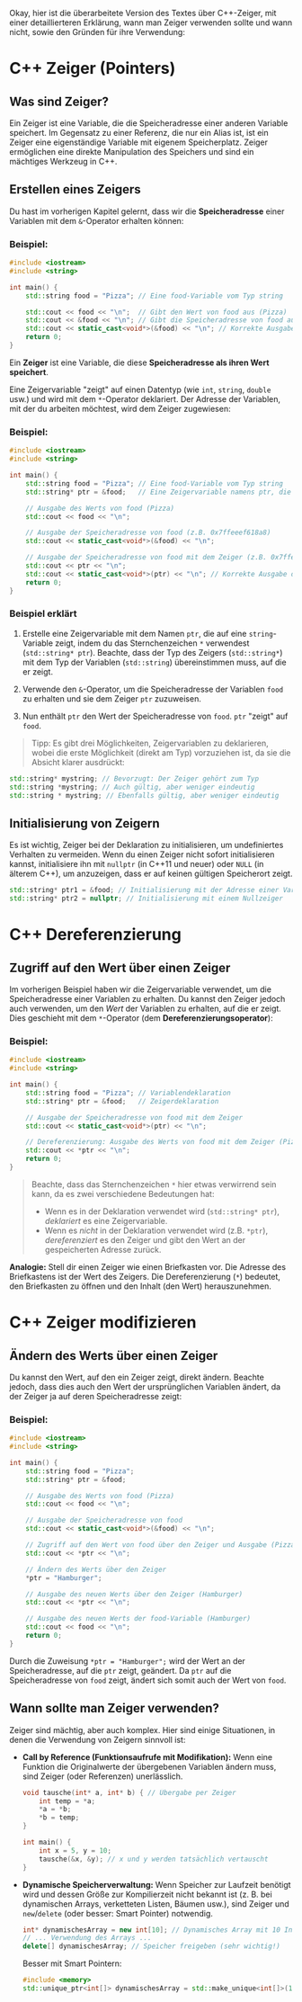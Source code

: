 Okay, hier ist die überarbeitete Version des Textes über C++-Zeiger, mit einer detaillierteren Erklärung, wann man Zeiger verwenden sollte und wann nicht, sowie den Gründen für ihre Verwendung:

# C++ Zeiger (Pointers)

## Was sind Zeiger?

Ein Zeiger ist eine Variable, die die Speicheradresse einer anderen Variable speichert. Im Gegensatz zu einer Referenz, die nur ein Alias ist, ist ein Zeiger eine eigenständige Variable mit eigenem Speicherplatz. Zeiger ermöglichen eine direkte Manipulation des Speichers und sind ein mächtiges Werkzeug in C++.

## Erstellen eines Zeigers

Du hast im vorherigen Kapitel gelernt, dass wir die **Speicheradresse** einer Variablen mit dem `&`-Operator erhalten können:

### Beispiel:

```c++
#include <iostream>
#include <string>

int main() {
    std::string food = "Pizza"; // Eine food-Variable vom Typ string

    std::cout << food << "\n";  // Gibt den Wert von food aus (Pizza)
    std::cout << &food << "\n"; // Gibt die Speicheradresse von food aus (z.B. 0x7ffeeef618a8)
    std::cout << static_cast<void*>(&food) << "\n"; // Korrekte Ausgabe der Adresse
    return 0;
}
```

Ein **Zeiger** ist eine Variable, die diese **Speicheradresse als ihren Wert speichert**.

Eine Zeigervariable "zeigt" auf einen Datentyp (wie `int`, `string`, `double` usw.) und wird mit dem `*`-Operator deklariert. Der Adresse der Variablen, mit der du arbeiten möchtest, wird dem Zeiger zugewiesen:

### Beispiel:

```c++
#include <iostream>
#include <string>

int main() {
    std::string food = "Pizza"; // Eine food-Variable vom Typ string
    std::string* ptr = &food;   // Eine Zeigervariable namens ptr, die die Adresse von food speichert

    // Ausgabe des Werts von food (Pizza)
    std::cout << food << "\n";

    // Ausgabe der Speicheradresse von food (z.B. 0x7ffeeef618a8)
    std::cout << static_cast<void*>(&food) << "\n";

    // Ausgabe der Speicheradresse von food mit dem Zeiger (z.B. 0x7ffeeef618a8)
    std::cout << ptr << "\n";
    std::cout << static_cast<void*>(ptr) << "\n"; // Korrekte Ausgabe der Adresse mit dem Pointer
    return 0;
}
```

### Beispiel erklärt

1.  Erstelle eine Zeigervariable mit dem Namen `ptr`, die auf eine `string`-Variable zeigt, indem du das Sternchenzeichen `*` verwendest (`std::string* ptr`). Beachte, dass der Typ des Zeigers (`std::string*`) mit dem Typ der Variablen (`std::string`) übereinstimmen muss, auf die er zeigt.

2.  Verwende den `&`-Operator, um die Speicheradresse der Variablen `food` zu erhalten und sie dem Zeiger `ptr` zuzuweisen.

3.  Nun enthält `ptr` den Wert der Speicheradresse von `food`. `ptr` "zeigt" auf `food`.

> Tipp: Es gibt drei Möglichkeiten, Zeigervariablen zu deklarieren, wobei die erste Möglichkeit (direkt am Typ) vorzuziehen ist, da sie die Absicht klarer ausdrückt:

```c++
std::string* mystring; // Bevorzugt: Der Zeiger gehört zum Typ
std::string *mystring; // Auch gültig, aber weniger eindeutig
std::string * mystring; // Ebenfalls gültig, aber weniger eindeutig
```

## Initialisierung von Zeigern

Es ist wichtig, Zeiger bei der Deklaration zu initialisieren, um undefiniertes Verhalten zu vermeiden. Wenn du einen Zeiger nicht sofort initialisieren kannst, initialisiere ihn mit `nullptr` (in C++11 und neuer) oder `NULL` (in älterem C++), um anzuzeigen, dass er auf keinen gültigen Speicherort zeigt.

```c++
std::string* ptr1 = &food; // Initialisierung mit der Adresse einer Variable
std::string* ptr2 = nullptr; // Initialisierung mit einem Nullzeiger
```

# C++ Dereferenzierung

## Zugriff auf den Wert über einen Zeiger

Im vorherigen Beispiel haben wir die Zeigervariable verwendet, um die Speicheradresse einer Variablen zu erhalten. Du kannst den Zeiger jedoch auch verwenden, um den *Wert* der Variablen zu erhalten, auf die er zeigt. Dies geschieht mit dem `*`-Operator (dem **Dereferenzierungsoperator**):

### Beispiel:

```c++
#include <iostream>
#include <string>

int main() {
    std::string food = "Pizza"; // Variablendeklaration
    std::string* ptr = &food;   // Zeigerdeklaration

    // Ausgabe der Speicheradresse von food mit dem Zeiger
    std::cout << static_cast<void*>(ptr) << "\n";

    // Dereferenzierung: Ausgabe des Werts von food mit dem Zeiger (Pizza)
    std::cout << *ptr << "\n";
    return 0;
}
```

> Beachte, dass das Sternchenzeichen `*` hier etwas verwirrend sein kann, da es zwei verschiedene Bedeutungen hat:
>
>*   Wenn es in der Deklaration verwendet wird (`std::string* ptr`), *deklariert* es eine Zeigervariable.
>*   Wenn es *nicht* in der Deklaration verwendet wird (z.B. `*ptr`), *dereferenziert* es den Zeiger und gibt den Wert an der gespeicherten Adresse zurück.

**Analogie:** Stell dir einen Zeiger wie einen Briefkasten vor. Die Adresse des Briefkastens ist der Wert des Zeigers. Die Dereferenzierung (`*`) bedeutet, den Briefkasten zu öffnen und den Inhalt (den Wert) herauszunehmen.

# C++ Zeiger modifizieren

## Ändern des Werts über einen Zeiger

Du kannst den Wert, auf den ein Zeiger zeigt, direkt ändern. Beachte jedoch, dass dies auch den Wert der ursprünglichen Variablen ändert, da der Zeiger ja auf deren Speicheradresse zeigt:

### Beispiel:

```c++
#include <iostream>
#include <string>

int main() {
    std::string food = "Pizza";
    std::string* ptr = &food;

    // Ausgabe des Werts von food (Pizza)
    std::cout << food << "\n";

    // Ausgabe der Speicheradresse von food
    std::cout << static_cast<void*>(&food) << "\n";

    // Zugriff auf den Wert von food über den Zeiger und Ausgabe (Pizza)
    std::cout << *ptr << "\n";

    // Ändern des Werts über den Zeiger
    *ptr = "Hamburger";

    // Ausgabe des neuen Werts über den Zeiger (Hamburger)
    std::cout << *ptr << "\n";

    // Ausgabe des neuen Werts der food-Variable (Hamburger)
    std::cout << food << "\n";
    return 0;
}
```

Durch die Zuweisung `*ptr = "Hamburger";` wird der Wert an der Speicheradresse, auf die `ptr` zeigt, geändert. Da `ptr` auf die Speicheradresse von `food` zeigt, ändert sich somit auch der Wert von `food`.

## Wann sollte man Zeiger verwenden?

Zeiger sind mächtig, aber auch komplex. Hier sind einige Situationen, in denen die Verwendung von Zeigern sinnvoll ist:

*   **Call by Reference (Funktionsaufrufe mit Modifikation):** Wenn eine Funktion die Originalwerte der übergebenen Variablen ändern muss, sind Zeiger (oder Referenzen) unerlässlich.
    ```c++
    void tausche(int* a, int* b) { // Übergabe per Zeiger
        int temp = *a;
        *a = *b;
        *b = temp;
    }

    int main() {
        int x = 5, y = 10;
        tausche(&x, &y); // x und y werden tatsächlich vertauscht
    }
    ```

*   **Dynamische Speicherverwaltung:** Wenn Speicher zur Laufzeit benötigt wird und dessen Größe zur Kompilierzeit nicht bekannt ist (z. B. bei dynamischen Arrays, verketteten Listen, Bäumen usw.), sind Zeiger und `new`/`delete` (oder besser: Smart Pointer) notwendig.
    ```c++
    int* dynamischesArray = new int[10]; // Dynamisches Array mit 10 Integern
    // ... Verwendung des Arrays ...
    delete[] dynamischesArray; // Speicher freigeben (sehr wichtig!)
    ```
    Besser mit Smart Pointern:
    ```c++
    #include <memory>
    std::unique_ptr<int[]> dynamischesArray = std::make_unique<int[]>(1
